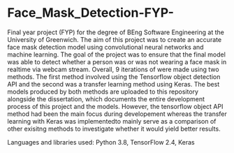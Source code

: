 # Face_Mask_Detection-FYP-

Final year project (FYP) for the degree of BEng Software Engineering at the University of Greenwich. The aim of this project was to create an accurate face mask detection model
using convolutional neural networks and machine learning. The goal of the project was to ensure that the final model was able to detect whether a person was or was not wearing a
face mask in realtime via webcam stream. Overall, 9 iterations of were made using two methods. The first method involved using the Tensorflow object detection API and the second 
was a transfer learning method using Keras. The best models produced by both methods are uploaded to this repository alongside the dissertation, which documents the entire development process of this project and the models. However, the tensorflow object API method had been the main focus during developement whereas the transfer learning with Keras was implementedto mainly serve as a comparison of other exisitng methods to investigate whether it would yield better results.

Languages and libraries used: Python 3.8, TensorFlow 2.4, Keras
